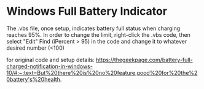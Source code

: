 # Windows Full Battery Indicator

The .vbs file, once setup, indicates battery full status when charging reaches 95%.
In order to change the limit, right-click the .vbs code, then select "Edit"
Find (iPercent > 95) in the code and change it to whatever desired number (<100) 

for original code and setup details:
https://thegeekpage.com/battery-full-charged-notification-in-windows-10/#:~:text=But%20there%20is%20no%20feature,good%20for%20the%20battery's%20health.